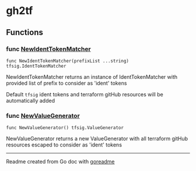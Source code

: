 # gh2tf

## Functions

### func [NewIdentTokenMatcher](/token_ident_matcher.go#L52)

`func NewIdentTokenMatcher(prefixList ...string) tfsig.IdentTokenMatcher`

NewIdentTokenMatcher returns an instance of IdentTokenMatcher with provided list of prefix to consider as 'ident' tokens

Default `tfsig` ident tokens and terraform gitHub resources will be automatically added

### func [NewValueGenerator](/value_generator.go#L6)

`func NewValueGenerator() tfsig.ValueGenerator`

NewValueGenerator returns a new ValueGenerator with all terraform gitHub resources escaped to consider as 'ident' tokens

---
Readme created from Go doc with [goreadme](https://github.com/posener/goreadme)
